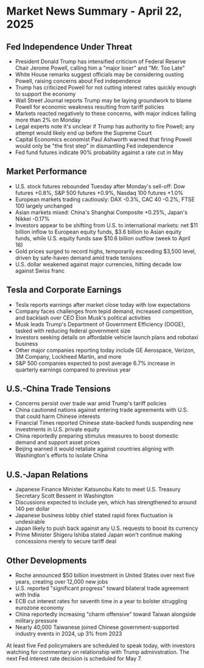 # Market News Summary - April 22, 2025

## Fed Independence Under Threat
- President Donald Trump has intensified criticism of Federal Reserve Chair Jerome Powell, calling him a "major loser" and "Mr. Too Late"
- White House remarks suggest officials may be considering ousting Powell, raising concerns about Fed independence
- Trump has criticized Powell for not cutting interest rates quickly enough to support the economy
- Wall Street Journal reports Trump may be laying groundwork to blame Powell for economic weakness resulting from tariff policies
- Markets reacted negatively to these concerns, with major indices falling more than 2% on Monday
- Legal experts note it's unclear if Trump has authority to fire Powell; any attempt would likely end up before the Supreme Court
- Capital Economics economist Paul Ashworth warned that firing Powell would only be "the first step" in dismantling Fed independence
- Fed fund futures indicate 90% probability against a rate cut in May

## Market Performance
- U.S. stock futures rebounded Tuesday after Monday's sell-off: Dow futures +0.8%, S&P 500 futures +0.9%, Nasdaq 100 futures +1.0%
- European markets trading cautiously: DAX -0.3%, CAC 40 -0.2%, FTSE 100 largely unchanged
- Asian markets mixed: China's Shanghai Composite +0.25%, Japan's Nikkei -0.17%
- Investors appear to be shifting from U.S. to international markets: net $11 billion inflow to European equity funds, $3.6 billion to Asian equity funds, while U.S. equity funds saw $10.6 billion outflow (week to April 16)
- Gold prices surged to record highs, temporarily exceeding $3,500 level, driven by safe-haven demand amid trade tensions
- U.S. dollar weakened against major currencies, hitting decade low against Swiss franc

## Tesla and Corporate Earnings
- Tesla reports earnings after market close today with low expectations
- Company faces challenges from tepid demand, increased competition, and backlash over CEO Elon Musk's political activities
- Musk leads Trump's Department of Government Efficiency (DOGE), tasked with reducing federal government size
- Investors seeking details on affordable vehicle launch plans and robotaxi business
- Other major companies reporting today include GE Aerospace, Verizon, 3M Company, Lockheed Martin, and more
- S&P 500 companies expected to post average 6.7% increase in quarterly earnings compared to previous year

## U.S.-China Trade Tensions
- Concerns persist over trade war amid Trump's tariff policies
- China cautioned nations against entering trade agreements with U.S. that could harm Chinese interests
- Financial Times reported Chinese state-backed funds suspending new investments in U.S. private equity
- China reportedly preparing stimulus measures to boost domestic demand and support asset prices
- Beijing warned it would retaliate against countries aligning with Washington's efforts to isolate China

## U.S.-Japan Relations
- Japanese Finance Minister Katsunobu Kato to meet U.S. Treasury Secretary Scott Bessent in Washington
- Discussions expected to include yen, which has strengthened to around 140 per dollar
- Japanese business lobby chief stated rapid forex fluctuation is undesirable
- Japan likely to push back against any U.S. requests to boost its currency
- Prime Minister Shigeru Ishiba stated Japan won't continue making concessions merely to secure tariff deal

## Other Developments
- Roche announced $50 billion investment in United States over next five years, creating over 12,000 new jobs
- U.S. reported "significant progress" toward bilateral trade agreement with India
- ECB cut interest rates for seventh time in a year to bolster struggling eurozone economy
- China reportedly increasing "charm offensive" toward Taiwan alongside military pressure
- Nearly 40,000 Taiwanese joined Chinese government-supported industry events in 2024, up 3% from 2023

At least five Fed policymakers are scheduled to speak today, with investors watching for commentary on relationship with Trump administration. The next Fed interest rate decision is scheduled for May 7.
